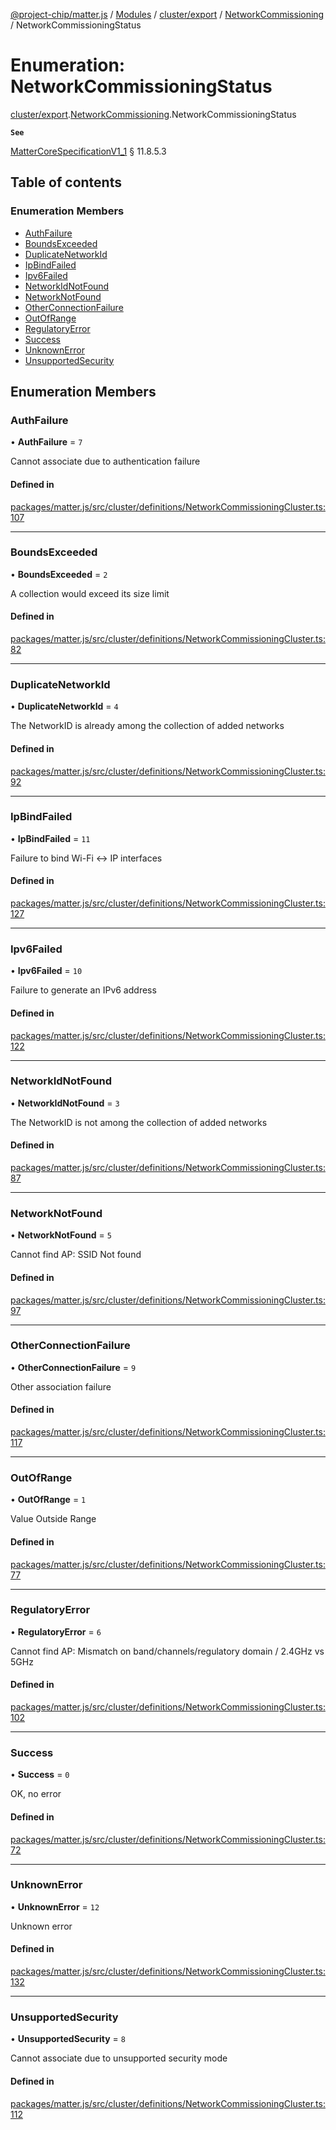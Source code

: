 [@project-chip/matter.js](../README.md) / [Modules](../modules.md) / [cluster/export](../modules/cluster_export.md) / [NetworkCommissioning](../modules/cluster_export.NetworkCommissioning.md) / NetworkCommissioningStatus

# Enumeration: NetworkCommissioningStatus

[cluster/export](../modules/cluster_export.md).[NetworkCommissioning](../modules/cluster_export.NetworkCommissioning.md).NetworkCommissioningStatus

**`See`**

[MatterCoreSpecificationV1_1](../interfaces/spec_export.MatterCoreSpecificationV1_1.md) § 11.8.5.3

## Table of contents

### Enumeration Members

- [AuthFailure](cluster_export.NetworkCommissioning.NetworkCommissioningStatus.md#authfailure)
- [BoundsExceeded](cluster_export.NetworkCommissioning.NetworkCommissioningStatus.md#boundsexceeded)
- [DuplicateNetworkId](cluster_export.NetworkCommissioning.NetworkCommissioningStatus.md#duplicatenetworkid)
- [IpBindFailed](cluster_export.NetworkCommissioning.NetworkCommissioningStatus.md#ipbindfailed)
- [Ipv6Failed](cluster_export.NetworkCommissioning.NetworkCommissioningStatus.md#ipv6failed)
- [NetworkIdNotFound](cluster_export.NetworkCommissioning.NetworkCommissioningStatus.md#networkidnotfound)
- [NetworkNotFound](cluster_export.NetworkCommissioning.NetworkCommissioningStatus.md#networknotfound)
- [OtherConnectionFailure](cluster_export.NetworkCommissioning.NetworkCommissioningStatus.md#otherconnectionfailure)
- [OutOfRange](cluster_export.NetworkCommissioning.NetworkCommissioningStatus.md#outofrange)
- [RegulatoryError](cluster_export.NetworkCommissioning.NetworkCommissioningStatus.md#regulatoryerror)
- [Success](cluster_export.NetworkCommissioning.NetworkCommissioningStatus.md#success)
- [UnknownError](cluster_export.NetworkCommissioning.NetworkCommissioningStatus.md#unknownerror)
- [UnsupportedSecurity](cluster_export.NetworkCommissioning.NetworkCommissioningStatus.md#unsupportedsecurity)

## Enumeration Members

### AuthFailure

• **AuthFailure** = ``7``

Cannot associate due to authentication failure

#### Defined in

[packages/matter.js/src/cluster/definitions/NetworkCommissioningCluster.ts:107](https://github.com/project-chip/matter.js/blob/ac2c2688/packages/matter.js/src/cluster/definitions/NetworkCommissioningCluster.ts#L107)

___

### BoundsExceeded

• **BoundsExceeded** = ``2``

A collection would exceed its size limit

#### Defined in

[packages/matter.js/src/cluster/definitions/NetworkCommissioningCluster.ts:82](https://github.com/project-chip/matter.js/blob/ac2c2688/packages/matter.js/src/cluster/definitions/NetworkCommissioningCluster.ts#L82)

___

### DuplicateNetworkId

• **DuplicateNetworkId** = ``4``

The NetworkID is already among the collection of added networks

#### Defined in

[packages/matter.js/src/cluster/definitions/NetworkCommissioningCluster.ts:92](https://github.com/project-chip/matter.js/blob/ac2c2688/packages/matter.js/src/cluster/definitions/NetworkCommissioningCluster.ts#L92)

___

### IpBindFailed

• **IpBindFailed** = ``11``

Failure to bind Wi-Fi <-> IP interfaces

#### Defined in

[packages/matter.js/src/cluster/definitions/NetworkCommissioningCluster.ts:127](https://github.com/project-chip/matter.js/blob/ac2c2688/packages/matter.js/src/cluster/definitions/NetworkCommissioningCluster.ts#L127)

___

### Ipv6Failed

• **Ipv6Failed** = ``10``

Failure to generate an IPv6 address

#### Defined in

[packages/matter.js/src/cluster/definitions/NetworkCommissioningCluster.ts:122](https://github.com/project-chip/matter.js/blob/ac2c2688/packages/matter.js/src/cluster/definitions/NetworkCommissioningCluster.ts#L122)

___

### NetworkIdNotFound

• **NetworkIdNotFound** = ``3``

The NetworkID is not among the collection of added networks

#### Defined in

[packages/matter.js/src/cluster/definitions/NetworkCommissioningCluster.ts:87](https://github.com/project-chip/matter.js/blob/ac2c2688/packages/matter.js/src/cluster/definitions/NetworkCommissioningCluster.ts#L87)

___

### NetworkNotFound

• **NetworkNotFound** = ``5``

Cannot find AP: SSID Not found

#### Defined in

[packages/matter.js/src/cluster/definitions/NetworkCommissioningCluster.ts:97](https://github.com/project-chip/matter.js/blob/ac2c2688/packages/matter.js/src/cluster/definitions/NetworkCommissioningCluster.ts#L97)

___

### OtherConnectionFailure

• **OtherConnectionFailure** = ``9``

Other association failure

#### Defined in

[packages/matter.js/src/cluster/definitions/NetworkCommissioningCluster.ts:117](https://github.com/project-chip/matter.js/blob/ac2c2688/packages/matter.js/src/cluster/definitions/NetworkCommissioningCluster.ts#L117)

___

### OutOfRange

• **OutOfRange** = ``1``

Value Outside Range

#### Defined in

[packages/matter.js/src/cluster/definitions/NetworkCommissioningCluster.ts:77](https://github.com/project-chip/matter.js/blob/ac2c2688/packages/matter.js/src/cluster/definitions/NetworkCommissioningCluster.ts#L77)

___

### RegulatoryError

• **RegulatoryError** = ``6``

Cannot find AP: Mismatch on band/channels/regulatory domain / 2.4GHz vs 5GHz

#### Defined in

[packages/matter.js/src/cluster/definitions/NetworkCommissioningCluster.ts:102](https://github.com/project-chip/matter.js/blob/ac2c2688/packages/matter.js/src/cluster/definitions/NetworkCommissioningCluster.ts#L102)

___

### Success

• **Success** = ``0``

OK, no error

#### Defined in

[packages/matter.js/src/cluster/definitions/NetworkCommissioningCluster.ts:72](https://github.com/project-chip/matter.js/blob/ac2c2688/packages/matter.js/src/cluster/definitions/NetworkCommissioningCluster.ts#L72)

___

### UnknownError

• **UnknownError** = ``12``

Unknown error

#### Defined in

[packages/matter.js/src/cluster/definitions/NetworkCommissioningCluster.ts:132](https://github.com/project-chip/matter.js/blob/ac2c2688/packages/matter.js/src/cluster/definitions/NetworkCommissioningCluster.ts#L132)

___

### UnsupportedSecurity

• **UnsupportedSecurity** = ``8``

Cannot associate due to unsupported security mode

#### Defined in

[packages/matter.js/src/cluster/definitions/NetworkCommissioningCluster.ts:112](https://github.com/project-chip/matter.js/blob/ac2c2688/packages/matter.js/src/cluster/definitions/NetworkCommissioningCluster.ts#L112)
